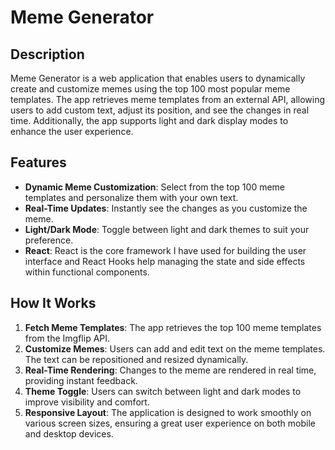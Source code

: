 # Meme Generator

## Description

Meme Generator is a web application that enables users to dynamically create and customize memes using the top 100 most popular meme templates. The app retrieves meme templates from an external API, allowing users to add custom text, adjust its position, and see the changes in real time. Additionally, the app supports light and dark display modes to enhance the user experience.

## Features

- **Dynamic Meme Customization**: Select from the top 100 meme templates and personalize them with your own text.
- **Real-Time Updates**: Instantly see the changes as you customize the meme.
- **Light/Dark Mode**: Toggle between light and dark themes to suit your preference.
- **React**: React is the core framework I have used for building the user interface and React Hooks help managing the state and side effects within functional components.

## How It Works

1. **Fetch Meme Templates**: The app retrieves the top 100 meme templates from the Imgflip API.
2. **Customize Memes**: Users can add and edit text on the meme templates. The text can be repositioned and resized dynamically.
3. **Real-Time Rendering**: Changes to the meme are rendered in real time, providing instant feedback.
4. **Theme Toggle**: Users can switch between light and dark modes to improve visibility and comfort.
5. **Responsive Layout**: The application is designed to work smoothly on various screen sizes, ensuring a great user experience on both mobile and desktop devices.

